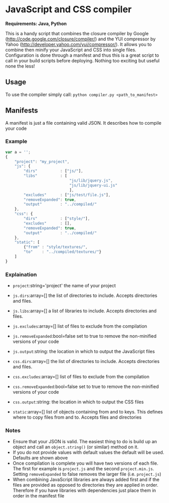 # JavaScript and CSS compiler

**Requirements: Java, Python**

This is a handy script that combines the closure compiler by Google (http://code.google.com/closure/compiler/) and the YUI compressor by Yahoo (http://developer.yahoo.com/yui/compressor/). It allows you to combine then minify your JavaScript and CSS into single files. Configuration is done through a manifest and thus this is a great script to call in your build scripts before deploying. Nothing too exciting but useful none the less!

## Usage

To use the compiler simply call:
    `python compiler.py <path_to_manifest>`

## Manifests

A manifest is just a file containing valid JSON. It describes how to compile your code

### Example

```js
var a = '';
{
    "project": "my_project",
    "js": {
        "dirs"          : ["js/"],
        "libs"          : [
                            "js/lib/jquery.js",
                            "js/lib/jquery-ui.js"
                            ],
        "excludes"      : ["js/test/file.js"],
        "removeExpanded": true,
        "output"        : "../compiled/"
    },
    "css": {
        "dirs"          : ["style/"],
        "excludes"      : [],
        "removeExpanded": true,
        "output"        : "../compiled/"
    },
    "static": [
        {"from" : "style/textures/",
        "to"    : "../compiled/textures/"}
    ]
}
```

### Explaination

* `project`:string='project' the name of your project

* `js.dirs`:array=[] the list of directories to include. Accepts directories and files.
* `js.libs`:array=[] a list of libraries to include. Accepts directories and files.
* `js.excludes`:array=[] list of files to exclude from the compilation
* `js.removeExpanded`:bool=false set to true to remove the non-minified versions of your code
* `js.output`:string: the location in which to output the JavaScript files

* `css.dirs`:array=[] the list of directories to include. Accepts directories and files.
* `css.excludes`:array=[] list of files to exclude from the compilation
* `css.removeExpanded`:bool=false set to true to remove the non-minified versions of your code
* `css.output`:string: the location in which to output the CSS files

* `static`:array=[] list of objects containing from and to keys. This defines where to copy files from and to. Accepts files and directories

### Notes

* Ensure that your JSON is valid. The easiest thing to do is build up an object and call an `object.string()` (or similar) method on it.
* If you do not provide values with default values the default will be used. Defaults are shown above
* Once compilation is complete you will have two versions of each file. The first for example is `project.js` and the second `project.min.js`. Setting `removeExpanded` to false removes the larger file (i.e. `project.js`)
* When combining JavaScript libraries are always added first and if the files are provided as opposed to directories they are applied in order. Therefore if you have libraries with dependencies just place them in order in the manifest file
